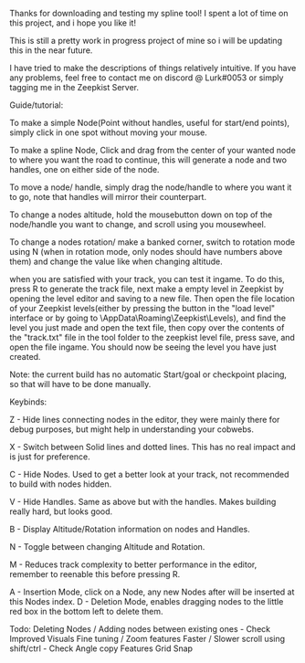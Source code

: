 Thanks for downloading and testing my spline tool! I spent a lot of time on this project, and i hope you like it!

This is still a pretty work in progress project of mine so i will be updating this in the near future.

I have tried to make the descriptions of things relatively intuitive.
If you have any problems, feel free to contact me on discord @ Lurk#0053 or simply tagging me in the Zeepkist Server.

Guide/tutorial:

To make a simple Node(Point without handles, useful for start/end points), simply click in one spot without moving your mouse.

To make a spline Node, Click and drag from the center of your wanted node to where you want the road to continue, this will generate a node and two handles, one on either side of the node.

To move a node/ handle, simply drag the node/handle to where you want it to go, note that handles will mirror their counterpart.

To change a nodes altitude, hold the mousebutton down on top of the node/handle you want to change, and scroll using you mousewheel.

To change a nodes rotation/ make a banked corner, switch to rotation mode using N (when in rotation mode, only nodes should have numbers above them) and change the value like when changing altitude.

when you are satisfied with your track, you can test it ingame. To do this, press R to generate the track file, next make a empty level in Zeepkist by opening the level editor and saving to a new file. Then open the file location of your Zeepkist levels(either by pressing the button in the "load level" interface or by going to \AppData\Roaming\Zeepkist\Levels), and find the level you just made and open the text file, then copy over the contents of the "track.txt" file in the tool folder to the zeepkist level file, press save, and open the file ingame. You should now be seeing the level you have just created.

Note: the current build has no automatic Start/goal or checkpoint placing, so that will have to be done manually.

Keybinds:

Z - Hide lines connecting nodes in the editor, they were mainly there for debug purposes, but might help in understanding your cobwebs.

X - Switch between Solid lines and dotted lines. This has no real impact and is just for preference.

C - Hide Nodes. Used to get a better look at your track, not recommended to build with nodes hidden.

V - Hide Handles. Same as above but with the handles. Makes building really hard, but looks good.

B - Display Altitude/Rotation information on nodes and Handles.

N - Toggle between changing Altitude and Rotation.

M - Reduces track complexity to better performance in the editor, remember to reenable this before pressing R.

A - Insertion Mode, click on a Node, any new Nodes after will be inserted at this Nodes index.
D - Deletion Mode, enables dragging nodes to the little red box in the bottom left to delete them.

Todo:
Deleting Nodes / Adding nodes between existing ones - Check
Improved Visuals
Fine tuning / Zoom features
Faster / Slower scroll using shift/ctrl - Check
Angle copy Features
Grid Snap
